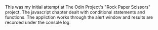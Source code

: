 This was my initial attempt at The Odin Project's "Rock Paper Scissors" project. The javascript chapter dealt with conditional statements and functions. The appliction works through the alert window and results are recorded under the console log.
